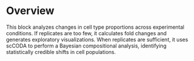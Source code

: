 # Overview

This block analyzes changes in cell type proportions across experimental conditions. If replicates are too few, it calculates fold changes and generates exploratory visualizations. When replicates are sufficient, it uses scCODA to perform a Bayesian compositional analysis, identifying statistically credible shifts in cell populations.